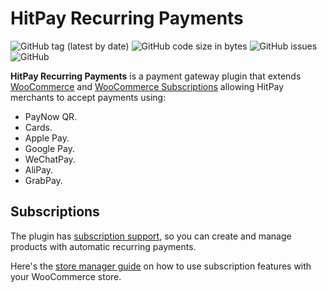 # HitPay Recurring Payments

![GitHub tag (latest by date)](https://img.shields.io/github/v/tag/hit-pay/woocommerce-recurring?label=Version&style=for-the-badge)
![GitHub code size in bytes](https://img.shields.io/github/languages/code-size/hit-pay/woocommerce-recurring?style=for-the-badge)
![GitHub issues](https://img.shields.io/github/issues-raw/hit-pay/woocommerce-recurring?style=for-the-badge)
![GitHub](https://img.shields.io/github/license/hit-pay/woocommerce-recurring?style=for-the-badge)

**HitPay Recurring Payments** is a payment gateway plugin that extends [WooCommerce](https://woocommerce.com) and
[WooCommerce Subscriptions](https://woocommerce.com/products/woocommerce-subscriptions/) allowing HitPay merchants to accept payments using:
- PayNow QR.
- Cards.
- Apple Pay.
- Google Pay. 
- WeChatPay.
- AliPay.
- GrabPay.

## Subscriptions
The plugin has [subscription support](https://woocommerce.com/products/woocommerce-subscriptions/), so you can create and manage products with automatic recurring payments.

Here's the [store manager guide](https://woocommerce.com/document/subscriptions/store-manager-guide/) on how to use subscription features with your WooCommerce store.
